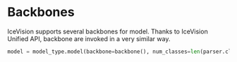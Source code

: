 # Backbones

IceVision supports several backbones for model. Thanks to IceVision Unified API, backbone are invoked in a very similar way.

```python
model = model_type.model(backbone=backbone(), num_classes=len(parser.class_map))
```
